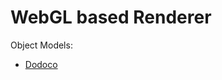 # WebGL based Renderer

Object Models:
- [Dodoco](https://sketchfab.com/3d-models/dodoco-king-genshin-impact-3dc47f3dd2b64cac970c0db37753d24f)
